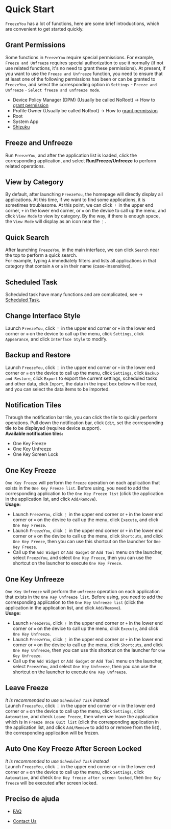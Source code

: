 # Quick Start
`FreezeYou` has a lot of functions, here are some brief introductions, which are convenient to get started quickly.

## Grant Permissions
Some functions in `FreezeYou` require special permissions. For example, `Freeze and Unfreeze` requires special authorization to use it normally (if not use related functions, it's no need to grant these permissions). At present, if you want to use the `Freeze and Unfreeze` function, you need to ensure that at least one of the following permissions has been or can be granted to `FreezeYou`, and select the corresponding option in `Settings` - `Freeze and Unfreeze` - `Select freeze and unfreeze mode`.
* Device Policy Manager (DPM) (Usually be called NoRoot) → How to [grant permission](./enable-mroot.html)
* Profile Owner (Usually be called NoRoot) → How to [grant permission](./enable-mroot.html)
* Root
* System App
* [Shizuku](https://shizuku.rikka.app/guide/setup/)

## Freeze and Unfreeze <Badge text="Be extra cautious" type="warning"/>
Run `FreezeYou`, and after the application list is loaded, click the corresponding application, and select **Run/Freeze/Unfreeze** to perform related operations.

## View by Category <Badge text="1.13+" type="tip"/>
By default, after launching `FreezeYou`, the homepage will directly display all applications. At this time, if we want to find some applications, it is sometimes troublesome. At this point, we can click `⋮` in the upper end corner, `+` in the lower end corner, or `≡` on the device to call up the menu, and click `View Mode` to view by category. By the way, if there is enough space, the `View Mode` will display as an icon near the `⋮`.

## Quick Search <Badge text="2.13+" type="tip"/>
After launching `FreezeYou`, in the main interface, we can click `Search` near the top to perform a quick search.   
For example, typing `A` immediately filters and lists all applications in that category that contain `A` or `a` in their name (case-insensitive).

## Scheduled Task <Badge text="6.0+" type="tip"/>
Scheduled task have many functions and are complicated, see → [Scheduled Task](./schedules.html).

## Change Interface Style <Badge text="4.0+" type="tip"/>
Launch `FreezeYou`, click `⋮` in the upper end corner or `+` in the lower end corner or `≡` on the device to call up the menu, click `Settings`, click `Appearance`, and click `Interface Style` to modify.

## Backup and Restore <Badge text="8.8+" type="tip"/>
Launch `FreezeYou`, click `⋮` in the upper end corner or `+` in the lower end corner or `≡` on the device to call up the menu, click `Settings`, click `Backup and Restore`, click `Export` to export the current settings, scheduled tasks and other data, click `Import`, the data in the input box below will be read, and you can select the data items to be imported.

## Notification Tiles
Through the notification bar tile, you can click the tile to quickly perform operations. Pull down the notification bar, click `Edit`, set the corresponding tile to be displayed (requires device support).  
__Available notification tiles:__  
* One Key Freeze
* One Key Unfreeze
* One Key Screen Lock

## One Key Freeze
`One Key Freeze` will perform the `freeze` operation on each application that exists in the `One Key Freeze list`. Before using, you need to add the corresponding application to the `One Key Freeze list` (click the application in the application list, and click `Add/Remove`).  
**Usage:**  
* Launch `FreezeYou`, click `⋮` in the upper end corner or `+` in the lower end corner or `≡` on the device to call up the menu, click `Execute`, and click `One Key Freeze`.
* Launch `FreezeYou`, click `⋮` in the upper end corner or `+` in the lower end corner or `≡` on the device to call up the menu, click `Shortcuts`, and click `One Key Freeze`, then you can use this shortcut on the launcher for `One Key Freeze`.
* Call up the `Add Widget` or `Add Gadget` or `Add Tool` menu on the launcher, select `FreezeYou`, and select `One Key Freeze`, then you can use the shortcut on the launcher to execute `One Key Freeze`.

## One Key Unfreeze
`One Key Unfreeze` will perform the `unfreeze` operation on each application that exists in the `One Key Unfreeze list`. Before using, you need to add the corresponding application to the `One Key Unfreeze list` (click the application in the application list, and click `Add/Remove`).  
__Usage:__  
* Launch `FreezeYou`, click `⋮` in the upper end corner or `+` in the lower end corner or `≡` on the device to call up the menu, click `Execute`, and click `One Key Unfreeze`.
* Launch `FreezeYou`, click `⋮` in the upper end corner or `+` in the lower end corner or `≡` on the device to call up the menu, click `Shortcuts`, and click `One Key Unfreeze`, then you can use this shortcut on the launcher for `One Key Unfreeze`.
* Call up the `Add Widget` or `Add Gadget` or `Add Tool` menu on the launcher, select `FreezeYou`, and select `One Key Unfreeze`, then you can use the shortcut on the launcher to execute `One Key Unfreeze`.

## Leave Freeze
_It is recommended to use `Scheduled Task` instead_  
Launch `FreezeYou`, click `⋮` in the upper end corner or `+` in the lower end corner or `≡` on the device to call up the menu, click `Settings`, click `Automation`, and check `Leave Freeze`, then when we leave the application which is in `Freeze Once Quit list` (click the corresponding application in the application list, and click `Add/Remove` to add to or remove from the list), the corresponding application will be frozen.

## Auto One Key Freeze After Screen Locked
_It is recommended to use `Scheduled Task` instead_  
Launch `FreezeYou`, click `⋮` in the upper end corner or `+` in the lower end corner or `≡` on the device to call up the menu, click `Settings`, click `Automation`, and check `One Key freeze after screen locked`, then `One Key freeze` will be executed after screen locked.

## Preciso de ajuda
* [FAQ](../faq/)
- [Contact Us](../about/contactUs.md)

